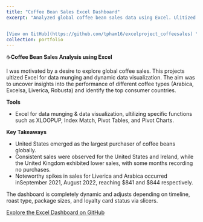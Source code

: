 ```yaml
---
title: "Coffee Bean Sales Excel Dashboard"
excerpt: "Analyzed global coffee bean sales data using Excel. Ulitized Excel functions such as XLOOKUP, Index Match, Pivot Charts to clean and format columns. Visualized key insights, including interactive timeline, sales over time, bean roast preferences, package size, top sales by country, and top 5 customers. 


[View on GitHub](https://github.com/tpham16/excelproject_coffeesales) \n\n[![CoffeeSales Dashboard](/images/Coffee Bean Sales Dashboard.png){: style='display: block; margin: 0 auto; border: 2px solid black;' width='75%'}](https://github.com/tpham16/excelproject_coffeesales)"
collection: portfolio
---
```


☕**Coffee Bean Sales Analysis using Excel**

I was motivated by a desire to explore global coffee sales. This projects ultized Excel for data munging and dynamic data visualization. The aim was to uncover insights into the performance of different coffee types (Arabica, Excelsa, Liverica, Robusta) and identify the top consumer countries. 

**Tools**
* Excel for data munging & data visualization, ultilizing specific functions such as XLOOPUP, Index Match, Pivot Tables, and Pivot Charts.

**Key Takeaways**
* United States emerged as the largest purchaser of coffee beans globally.
* Consistent sales were observed for the United States and Ireland, while the United Kingdom exhibited lower sales, with some months recording no purchases. 
* Noteworthy spikes in sales for Liverica and Arabica occurred inSeptember 2021, August 2022, reaching $841 and $844 respectively. 

The dashboard is completely dynamic and adjusts depending on timeline, roast type, package sizes, and loyalty card status via slicers. 

[Explore the Excel Dashboard on GitHub](https://github.com/tpham16/excelproject_coffeesales)